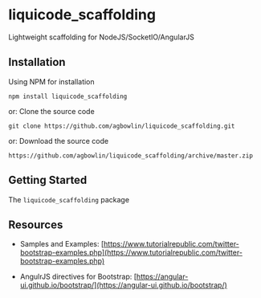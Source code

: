 

liquicode_scaffolding
==========================================

Lightweight scaffolding for NodeJS/SocketIO/AngularJS


Installation
------------------------------------------

Using NPM for installation
```
npm install liquicode_scaffolding
```
or: Clone the source code
```
git clone https://github.com/agbowlin/liquicode_scaffolding.git
```
or: Download the source code
```
https://github.com/agbowlin/liquicode_scaffolding/archive/master.zip
```


Getting Started
------------------------------------------

The `liquicode_scaffolding` package


Resources
------------------------------------------

- Samples and Examples:
	[https://www.tutorialrepublic.com/twitter-bootstrap-examples.php](https://www.tutorialrepublic.com/twitter-bootstrap-examples.php)

- AngulrJS directives for Bootstrap:
	[https://angular-ui.github.io/bootstrap/](https://angular-ui.github.io/bootstrap/)
